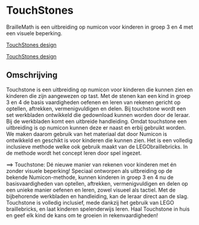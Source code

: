 # TouchStones

BrailleMath is een uitbreiding op numicon voor kinderen in groep 3 en 4 met een visuele beperking.

[TouchStones design](designsvg\braillecon.pdf)

[TouchStones design](designsvg\braillecon.svg)

## Omschrijving
Touchstone is een uitbreiding op numicon voor kinderen die kunnen zien en kinderen die zijn aangewezen op tast. Met de stenen kan een kind in groep 3 en 4 de basis vaardigheden oefenen en leren van rekenen gericht op optellen, aftrekken, vermenigvuldigen en delen.
Bij touchstone wordt een set werkbladen ontwikkeld die gedownload kunnen worden door de leraar. Bij de werkbladen komt een uitbreide handleiding. Omdat touchstone een uitbreiding is op numicon kunnen deze er naast en erbij gebruikt worden. We maken daarom gebruik van het materiaal dat door Numicon is ontwikkeld en geschikt is voor kinderen die kunnen zien. Het is een volledig inclusieve methode welke ook gebruik maakt van de LEGObraillebricks. In de methode wordt het concept leren door spel ingezet.

==> Touchstone: Dé nieuwe manier van rekenen voor kinderen met én zonder visuele beperking! Speciaal ontworpen als uitbreiding op de bekende Numicon-methode, kunnen kinderen in groep 3 en 4 nu de basisvaardigheden van optellen, aftrekken, vermenigvuldigen en delen op een unieke manier oefenen en leren, zowel visueel als tactiel. Met de bijbehorende werkbladen en handleiding, kan de leraar direct aan de slag. Touchstone is volledig inclusief, mede dankzij het gebruik van LEGO braillebricks, en laat kinderen spelenderwijs leren. Haal Touchstone in huis en geef elk kind de kans om te groeien in rekenvaardigheden!